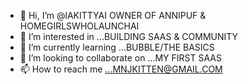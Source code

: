 - 👋 Hi, I’m @lAKITTYAI OWNER OF ANNIPUF & HOMEGIRLSWHOLAUNCHAI
- 👀 I’m interested in ...BUILDING SAAS & COMMUNITY
- 🌱 I’m currently learning ...BUBBLE/THE BASICS 
- 💞️ I’m looking to collaborate on ...MY FIRST SAAS
- 📫 How to reach me ...MNJKITTEN@GMAIL.COM

<!---
lAKITTYAI/lAKITTYAI is a ✨ special ✨ repository because its `README.md` (this file) appears on your GitHub profile.
You can click the Preview link to take a look at your changes.
--->

